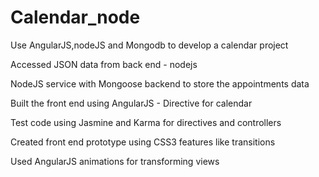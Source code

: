 # Calendar_node
Use AngularJS,nodeJS and Mongodb to develop a calendar project


Accessed JSON data from back end  - nodejs


NodeJS service with Mongoose backend to store the appointments data


Built the front end using AngularJS - Directive for calendar


Test code using Jasmine and Karma for directives and controllers


Created front end prototype using CSS3 features like transitions


Used AngularJS animations for transforming views
